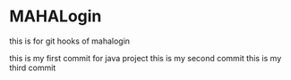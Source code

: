 # MAHALogin
this is for git hooks  of mahalogin

this is my first commit for java project
this is my second commit
this is my third commit




